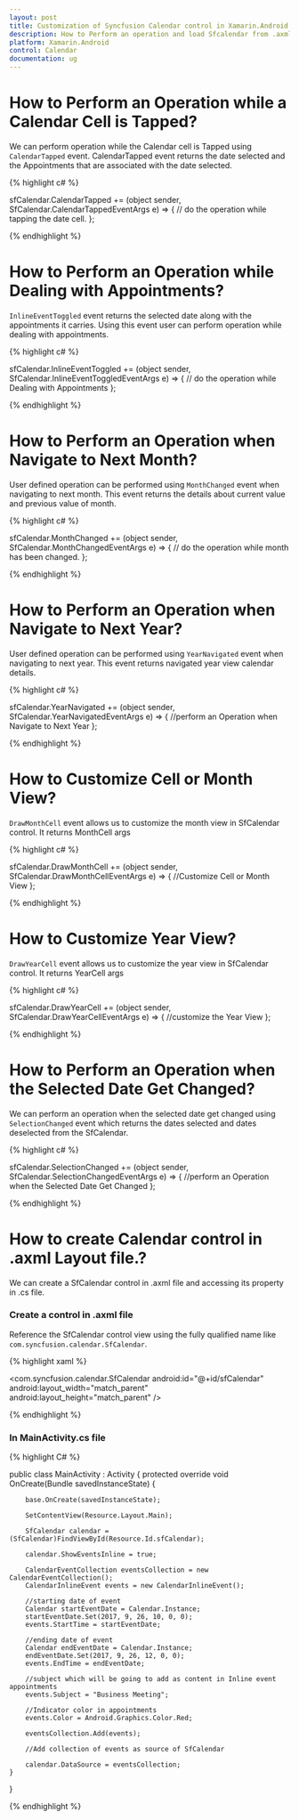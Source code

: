 ```yaml
---
layout: post
title: Customization of Syncfusion Calendar control in Xamarin.Android.
description: How to Perform an operation and load Sfcalendar from .axml layout.
platform: Xamarin.Android
control: Calendar
documentation: ug
---
```


# How to Perform an Operation while a Calendar Cell is Tapped?

We can perform operation while the Calendar cell is Tapped using `CalendarTapped` event. CalendarTapped event returns the date selected and the Appointments that are associated with the date selected.

{% highlight c# %}
	
sfCalendar.CalendarTapped += (object sender, SfCalendar.CalendarTappedEventArgs e) =>
{
    // do the operation while tapping the date cell.
};

{% endhighlight %}

# How to Perform an Operation while Dealing with Appointments?

`InlineEventToggled` event returns the selected date along with the appointments it carries. Using this event user can perform operation while dealing with appointments.

{% highlight c# %}
	
sfCalendar.InlineEventToggled += (object sender, SfCalendar.InlineEventToggledEventArgs e) =>
{
    // do the operation while Dealing with Appointments
};

{% endhighlight %}

# How to Perform an Operation when Navigate to Next Month?

User defined operation can be performed using `MonthChanged` event when navigating to next month. This event returns the details about current value and previous value of month.

{% highlight c# %}
	
sfCalendar.MonthChanged += (object sender, SfCalendar.MonthChangedEventArgs e) =>
{
    // do the operation while month has been changed.
};

{% endhighlight %}

# How to Perform an Operation when Navigate to Next Year?

User defined operation can be performed using `YearNavigated` event when navigating to next year. This event returns navigated year view calendar details.

{% highlight c# %}
	
sfCalendar.YearNavigated += (object sender, SfCalendar.YearNavigatedEventArgs e) =>
{
    //perform an Operation when Navigate to Next Year
};
		
{% endhighlight %}

# How to Customize Cell or Month View?

`DrawMonthCell` event allows us to customize the month view in SfCalendar control. It returns MonthCell args

{% highlight c# %}

sfCalendar.DrawMonthCell += (object sender, SfCalendar.DrawMonthCellEventArgs e) =>
{
    //Customize Cell or Month View
};

{% endhighlight %}

# How to Customize Year View?

`DrawYearCell` event allows us to customize the year view in  SfCalendar control. It returns YearCell args

{% highlight c# %}

sfCalendar.DrawYearCell += (object sender, SfCalendar.DrawYearCellEventArgs e) =>
{
    //customize the Year View
};

{% endhighlight %}


# How to Perform an Operation when the Selected Date Get Changed?

We can perform an operation when the selected date get changed using `SelectionChanged` event which returns the dates selected and dates deselected from the SfCalendar.

{% highlight c# %}

sfCalendar.SelectionChanged += (object sender, SfCalendar.SelectionChangedEventArgs e) =>
{
    //perform an Operation when the Selected Date Get Changed
};

{% endhighlight %}

# How to create Calendar control in .axml Layout file.?

We can create a SfCalendar control in .axml file and accessing its property in .cs file.

### Create a control in .axml file

Reference the SfCalendar control view using the fully qualified name like `com.syncfusion.calendar.SfCalendar`.

{% highlight xaml %}

<?xml version="1.0" encoding="utf-8"?>
<LinearLayout xmlns:android="http://schemas.android.com/apk/res/android"
android:orientation="vertical"
android:layout_width="match_parent"
android:layout_height="match_parent">
        <com.syncfusion.calendar.SfCalendar
            android:id="@+id/sfCalendar"
            android:layout_width="match_parent"
            android:layout_height="match_parent" />
</LinearLayout>

{% endhighlight %}

### In MainActivity.cs file

{% highlight C# %}

public class MainActivity : Activity
{
    protected override void OnCreate(Bundle savedInstanceState)
    {
    
        base.OnCreate(savedInstanceState);

        SetContentView(Resource.Layout.Main);

        SfCalendar calendar = (SfCalendar)FindViewById(Resource.Id.sfCalendar);

        calendar.ShowEventsInline = true;

        CalendarEventCollection eventsCollection = new CalendarEventCollection();
        CalendarInlineEvent events = new CalendarInlineEvent();

        //starting date of event
        Calendar startEventDate = Calendar.Instance;
        startEventDate.Set(2017, 9, 26, 10, 0, 0);
        events.StartTime = startEventDate;

        //ending date of event
        Calendar endEventDate = Calendar.Instance;
        endEventDate.Set(2017, 9, 26, 12, 0, 0);
        events.EndTime = endEventDate;

        //subject which will be going to add as content in Inline event appointments
        events.Subject = "Business Meeting";

        //Indicator color in appointments
        events.Color = Android.Graphics.Color.Red;

        eventsCollection.Add(events);

        //Add collection of events as source of SfCalendar

        calendar.DataSource = eventsCollection;
    }
}

{% endhighlight %}
